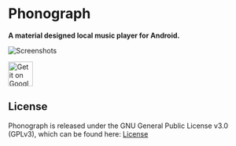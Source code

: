 # Phonograph

**A material designed local music player for Android.**

![Screenshots](./art/art.jpg?raw=true)

<a href="https://play.google.com/store/apps/details?id=co.aoscp.musicx">
  <img height="50" alt="Get it on Google Play"
      src="https://play.google.com/intl/en_us/badges/images/apps/en-play-badge.png" />
</a>


## License

Phonograph is released under the GNU General Public License v3.0 (GPLv3), which can be found here: [License](LICENSE.txt)
